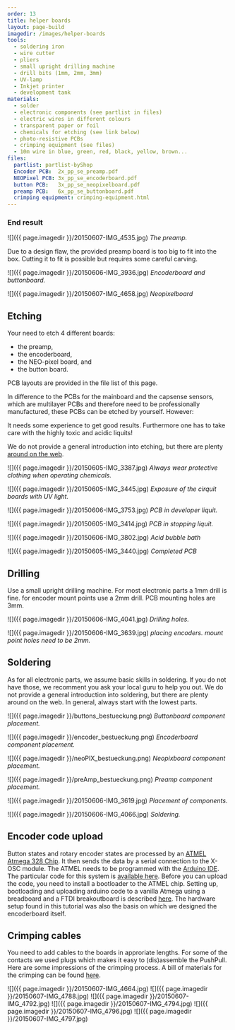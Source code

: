 ```yaml
---
order: 13
title: helper boards
layout: page-build
imagedir: /images/helper-boards
tools:
  - soldering iron
  - wire cutter
  - pliers
  - small upright drilling machine
  - drill bits (1mm, 2mm, 3mm)
  - UV-lamp
  - Inkjet printer
  - development tank
materials:
  - solder
  - electronic components (see partlist in files)
  - electric wires in different colours
  - transparent paper or foil
  - chemicals for etching (see link below)
  - photo-resistive PCBs
  - crimping equipment (see files)
  - 10m wire in blue, green, red, black, yellow, brown...
files:
  partlist: partlist-byShop
  Encoder PCB:  2x_pp_se_preamp.pdf
  NEOPixel PCB: 3x_pp_se_encoderboard.pdf
  button PCB:   3x_pp_se_neopixelboard.pdf
  preamp PCB:   6x_pp_se_buttonboard.pdf
  crimping equipment: crimping-equipment.html
---
```


### End result

![]({{ page.imagedir }}/20150607-IMG_4535.jpg)
*The preamp.*

<div class="note">
    Due to a design flaw, the provided preamp board is too big to fit into the box. Cutting it to fit is possible but requires some careful carving.
</div>

![]({{ page.imagedir }}/20150606-IMG_3936.jpg)
*Encoderboard and buttonboard.*

![]({{ page.imagedir }}/20150607-IMG_4658.jpg)
*Neopixelboard*


## Etching

Your need to etch 4 different boards: 

+ the preamp, 
+ the encoderboard, 
+ the NEO-pixel board, and 
+ the button board. 

PCB layouts are provided in the file list of this page.

In difference to the PCBs for the mainboard and the capsense sensors, which are multilayer PCBs and therefore need to be professionally manufactured, these PCBs can be etched by yourself. However:

<div class="note">
It needs some experience to get good results. Furthermore one has to take care with the highly toxic and acidic liquits!
</div>

We do not provide a general introduction into etching, but there are plenty [around on the web](http://fritzing.org/learning/tutorials/pcb-production-tutorials/diy-pcb-etching/).


![]({{ page.imagedir }}/20150605-IMG_3387.jpg)
*Always wear protective clothing when operating chemicals.*

![]({{ page.imagedir }}/20150605-IMG_3445.jpg)
*Exposure of the cirquit boards with UV light.*

![]({{ page.imagedir }}/20150606-IMG_3753.jpg)
*PCB in developer liquit.*

![]({{ page.imagedir }}/20150605-IMG_3414.jpg)
*PCB in stopping liquit.*

![]({{ page.imagedir }}/20150606-IMG_3802.jpg)
*Acid bubble bath*

![]({{ page.imagedir }}/20150605-IMG_3440.jpg)
*Completed PCB*


## Drilling

Use a small upright drilling machine. For most electronic parts a 1mm drill is fine. for encoder mount points use a 2mm drill. PCB mounting holes are 3mm.

![]({{ page.imagedir }}/20150606-IMG_4041.jpg)
*Drilling holes.*


![]({{ page.imagedir }}/20150606-IMG_3639.jpg)
*placing encoders. mount point holes need to be 2mm.*

## Soldering

As for all electronic parts, we assume basic skills in soldering. 
If you do not have those, we recomment you ask your local guru to help you out. 
We do not provide a general introduction into soldering, but there are plenty around on the web. In general, always start with the lowest parts.


![]({{ page.imagedir }}/buttons_bestueckung.png)
*Buttonboard component placement.*

![]({{ page.imagedir }}/encoder_bestueckung.png)
*Encoderboard component placement.*


![]({{ page.imagedir }}/neoPIX_bestueckung.png)
*Neopixboard component placement.*

![]({{ page.imagedir }}/preAmp_bestueckung.png)
*Preamp component placement.*

![]({{ page.imagedir }}/20150606-IMG_3619.jpg)
*Placement of components.*


![]({{ page.imagedir }}/20150606-IMG_4066.jpg)
*Soldering.*




## Encoder code upload

Button states and rotary encoder states are processed by an [ATMEL Atmega 328 Chip](http://www.atmel.com/devices/ATMEGA328.aspx). It then sends the data by a serial connection to the X-OSC module. The ATMEL needs to be programmed with the [Arduino IDE](https://www.arduino.cc). 
The particular code for this system is [available here](https://github.com/3DMIN/pushpull-arduino). 
Before you can upload the code, you need to install a bootloader to the ATMEL chip. Setting up, bootloading and uploading arduino code to a vanilla Atmega using a breadboard and a FTDI breakoutboard is described [here](https://www.arduino.cc/en/Main/Standalone). The hardware setup found in this tutorial was also the basis on which we designed the encoderboard itself.

## Crimping cables

You need to add cables to the boards in approriate lengths. For some of the contacts we used plugs which makes it easy to (dis)assemble the PushPull. Here are some impressions of the crimping process. A bill of materials for the crimping can be found [here](/sources/helper-boards/crimping-equipment.html).

![]({{ page.imagedir }}/20150607-IMG_4664.jpg)
![]({{ page.imagedir }}/20150607-IMG_4788.jpg)
![]({{ page.imagedir }}/20150607-IMG_4792.jpg)
![]({{ page.imagedir }}/20150607-IMG_4794.jpg)
![]({{ page.imagedir }}/20150607-IMG_4796.jpg)
![]({{ page.imagedir }}/20150607-IMG_4797.jpg)